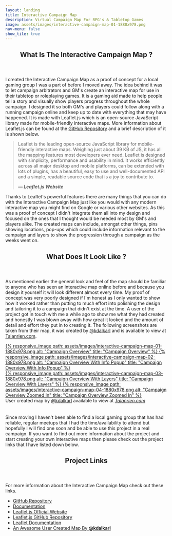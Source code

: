 ```yaml
---
layout: landing
title: Interactive Campaign Map
description: Virtual Campaign Map For RPG's & Tabletop Games
image: assets/images/interactive-campaign-map-01-1880x978.png
nav-menu: false
show_tile: true
---
```


<!-- Main -->
<div id="main">

<!-- One -->
<section id="one">
	<div class="inner">
		<header class="major">
			<h2>What Is The Interactive Campaign Map ?</h2>
		</header>
		<p>I created the Interactive Campaign Map as a proof of concept for a local gaming group I was a part of before I moved away. The idea behind it was to let campaign arbitrators and GM's create an interactive map for use in their tabletop or roleplaying games. It is a gaming aid made to help people tell a story and visually show players progress throughout the whole campaign. I designed it so both GM's and players could follow along with a running campaign online and keep up to date with everything that may have happened. It is made with Leaflet.js which is an open-source JavaScript library made for mobile-friendly interactive maps. More information about Leaflet.js can be found at the <a href="https://github.com/Leaflet/Leaflet" target="_blank">GitHub Repository</a> and a brief description of it is shown below.</p>
        <blockquote cite="https://leafletjs.com/">
            <p>Leaflet is the leading open-source JavaScript library for mobile-friendly interactive maps. Weighing just about 39 KB of JS, it has all the mapping features most developers ever need. Leaflet is designed with simplicity, performance and usability in mind. It works efficiently across all major desktop and mobile platforms, can be extended with lots of plugins, has a beautiful, easy to use and well-documented API and a simple, readable source code that is a joy to contribute to.</p>
            <figcaption><b>— <cite>Leaflet.js Website</cite></b></figcaption>
        </blockquote>
        <p>Thanks to Leaflet's powerful features there are many things that you can do with the Interactive Campaign Map just like you would with any modern interactive map you might find on Google or various other websites. As this was a proof of concept I didn't integrate them all into my design and focused on the ones that I thought would be needed most by GM's and players alike. The created maps can include, amongst other things, pins showing locations, pop-ups which could include information relevant to the campaign and layers to show the progression through a campaign as the weeks went on.</p>
        <header class="major">
			<h2>What Does It Look Like ?</h2>
		</header>
        <p>As mentioned earlier the general look and feel of the map should be familiar to anyone who has seen an interactive map online before and because you design it yourself it will look different almost every time. My proof of concept was very poorly designed if I'm honest as I only wanted to show how it worked rather than putting to much effort into polishing the design and tailoring it to a campaign that didn't exist at the time. A user of the project got in touch with me a while ago to show me what they had created and honestly I was blown away with how great it looked and the amount of detail and effort they put in to creating it. The following screenshots are taken from their map, it was created by <a href="https://www.reddit.com/user/kdalkarl" target="_blank">@kdalkarl</a> and is available to view at <a href="https://www.talanrien.com/karta/" target="_blank">Talanrien.com</a>.</p>
        <section class="row">
            <a class="image column" href="../assets/images/interactive-campaign-map-01-1880x978.png" target="_blank">
                {% responsive_image path: assets/images/interactive-campaign-map-01-1880x978.png alt: "Campaign Overview" title: "Campaign Overview" %}
            </a>
            <a class="image column" href="../assets/images/interactive-campaign-map-02-1880x978.png" target="_blank">
                {% responsive_image path: assets/images/interactive-campaign-map-02-1880x978.png alt: "Campaign Overview With Info Popup" title: "Campaign Overview With Info Popup" %}
            </a>
        </section>
        <section class="row">
            <a class="image column" href="../assets/images/interactive-campaign-map-03-1880x978.png" target="_blank">
                {% responsive_image path: assets/images/interactive-campaign-map-03-1880x978.png alt: "Campaign Overview With Layers" title: "Campaign Overview With Layers" %}
            </a>
            <a class="image column" href="../assets/images/interactive-campaign-map-04-1880x978.png" target="_blank">
                {% responsive_image path: assets/images/interactive-campaign-map-04-1880x978.png alt: "Campaign Overview Zoomed In" title: "Campaign Overview Zoomed In" %}
            </a>
        </section>
        <figcaption>User created map by <a href="https://www.reddit.com/user/kdalkarl" target="_blank">@kdalkarl</a> available to view at <cite><a href="https://www.talanrien.com/karta/" target="_blank">Talanrien.com</a></cite></figcaption>
        <p style="padding-top: 1.5em;">Since moving I haven't been able to find a local gaming group that has had reliable, regular meetups that I had the time/availability to attend but hopefully I will find one soon and be able to use this project in a real campaign. If you want to find out more information about the project and start creating your own interactive maps then please check out the project links that I have listed down below.</p>
	</div>
</section>

<!-- Two -->
<section id="two">
	<div class="inner">
		<header class="major">
			<h2>Project Links</h2>
		</header>
		<p>For more information about the Interactive Campaign Map check out these links.</p>
		<ul>
            <li><a href="https://github.com/hreikin/interactive-campaign-map" target="_blank">GitHub Repository</a></li>
            <li><a href="https://github.com/hreikin/interactive-campaign-map/blob/master/docs/interactive-campaign-map.md" target="_blank">Documentation</a></li>
            <li><a href="https://leafletjs.com/" target="_blank">Leaflet.js Official Website</a></li>
            <li><a href="https://github.com/Leaflet/Leaflet" target="_blank">Leaflet.js GitHub Repository</a></li>
            <li><a href="https://leafletjs.com/reference.html" target="_blank">Leaflet Documentation</a></li>
            <li><a href="https://www.talanrien.com/karta/" target="_blank">An Awesome User Created Map By <b><a href="https://www.reddit.com/user/kdalkarl" target="_blank">@kdalkarl</a></b></a></li>
		</ul>
	</div>
</section>

<!-- Main End -->
</div>
